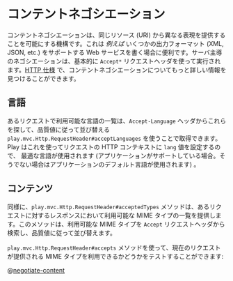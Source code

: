 <!--- Copyright (C) 2009-2015 Typesafe Inc. <http://www.typesafe.com> -->
<!--
# Content negotiation
-->
# コンテントネゴシエーション

<!--
Content negotiation is a mechanism that makes it possible to serve different representation of a same resource (URI). It is useful *e.g.* for writing Web Services supporting several output formats (XML, JSON, etc.). Server-driven negotiation is essentially performed using the `Accept*` requests headers. You can find more information on content negotiation in the [HTTP specification](http://www.w3.org/Protocols/rfc2616/rfc2616-sec12.html).
-->
コンテントネゴシエーションは、同じリソース (URI) から異なる表現を提供することを可能にする機構です。これは *例えば* いくつかの出力フォーマット (XML, JSON, etc.) をサポートする Web サービスを書く場合に便利です。サーバ主導のネゴシエーションは、基本的に `Accept*` リクエストヘッダを使って実行されます。[HTTP 仕様](http://www.w3.org/Protocols/rfc2616/rfc2616-sec12.html) で、コンテントネゴシエーションについてもっと詳しい情報を見つけることができます。

<!--
## Language
-->
## 言語

<!--
You can get the list of acceptable languages for a request using the `play.mvc.Http.RequestHeader#acceptLanguages` method that retrieves them from the `Accept-Language` header and sorts them according to their quality value. Play uses it to set the `lang` value of request’s HTTP context, so they automatically use the best possible language (if supported by your application, otherwise your application’s default language is used).
-->
あるリクエストで利用可能な言語の一覧は、`Accept-Language` ヘッダからこれらを探して、品質値に従って並び替える `play.mvc.Http.RequestHeader#acceptLanguages` を使うことで取得できます。Play はこれを使ってリクエストの HTTP コンテキストに `lang` 値を設定するので、 最適な言語が使用されます (アプリケーションがサポートしている場合。そうでない場合はアプリケーションのデフォルト言語が使用されます) 。

<!--
## Content
-->
## コンテンツ

<!--
Similarly, the `play.mvc.Http.RequestHeader#acceptedTypes` method gives the list of acceptable result’s MIME types for a request. It retrieves them from the `Accept` request header and sorts them according to their quality factor.
-->
同様に、`play.mvc.Http.RequestHeader#acceptedTypes` メソッドは、あるリクエストに対するレスポンスにおいて利用可能な MIME タイプの一覧を提供します。このメソッドは、利用可能な MIME タイプを `Accept` リクエストヘッダから検索し、品質値に従って並び替えます。

<!--
You can test if a given MIME type is acceptable for the current request using the `play.mvc.Http.RequestHeader#accepts` method:
-->
`play.mvc.Http.RequestHeader#accepts` メソッドを使って、現在のリクエストが提供される MIME タイプを利用できるかどうかをテストすることができます:

@[negotiate-content](code/javaguide/http/JavaContentNegotiation.java)
